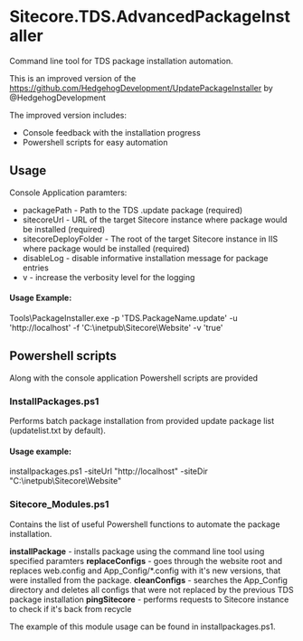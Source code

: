 # Sitecore.TDS.AdvancedPackageInstaller

Command line tool for TDS package installation automation.

This is an improved version of the https://github.com/HedgehogDevelopment/UpdatePackageInstaller by @HedgehogDevelopment

The improved version includes:

- Console feedback with the installation progress
- Powershell scripts for easy automation

## Usage

Console Application paramters:

- packagePath - Path to the TDS .update package (required)
- sitecoreUrl - URL of the target Sitecore instance where package would be installed (required)
- sitecoreDeployFolder - The root of the target Sitecore instance in IIS where package would be installed (required)
- disableLog - disable informative installation message for package entries
- v - increase the verbosity level for the logging

#### Usage Example:

Tools\PackageInstaller.exe -p 'TDS.PackageName.update' -u 'http://localhost' -f 'C:\inetpub\Sitecore\Website' -v 'true'


## Powershell scripts

Along with the console application Powershell scripts are provided

### InstallPackages.ps1

Performs batch package installation from provided update package list (updatelist.txt by default).

#### Usage example:
installpackages.ps1 -siteUrl "http://localhost" -siteDir "C:\inetpub\Sitecore\Website\"

### Sitecore_Modules.ps1

Contains the list of useful Powershell functions to automate the package installation.

**installPackage** - installs package using the command line tool using specified paramters
**replaceConfigs** - goes through the website root and replaces web.config and App_Config/*.config with it's new versions, that were installed from the package.
**cleanConfigs** - searches the App_Config directory and deletes all configs that were not replaced by the previous TDS package installation
**pingSitecore** - performs requests to Sitecore instance to check if it's back from recycle

The example of this module usage can be found in installpackages.ps1. 
